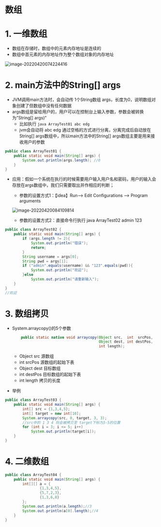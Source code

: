 # 数组

# 1. 一维数组

- 数组在存储时，数组中的元素内存地址是连续的
- 数组中首元素的内存地址作为整个数组对象的内存地址

![image-20220420074224416](http://six-double-seven.oss-cn-beijing.aliyuncs.com/img/image-20220420081310757.png)

# 2. main方法中的String[] args

- JVM调用main方法时，会自动传 1个String数组 args，长度为0，说明数组对象创建了但数组中没有任何数据
- args数组是留给用户的，用户可以在控制台上输入参数，参数会被转换为”String[] args)“
  - 比如执行 `java ArrayTest01 abc edg `
  - jvm会自动将 abc edg 通过空格的方式进行分离，分离完成后自动放在String[] args数组中，所以main方法中的String[] args数组主要是用来接收用户的参数

```java
public class ArrayTest01 {
    public static void main(String[] args) {
        System.out.println(args.length); //0
    }
}
```

- 应用：假如一个系统在执行的时候需要用户输入用户名和密码，用户的输入会存放在args数组中，我们只需要取出并作相应的判断；

  - 参数的设置方式1：【idea】Run--> Edit Configurations --> Program arguments

  ![image-20220420084109814](http://six-double-seven.oss-cn-beijing.aliyuncs.com/img/image-20220420084109814.png)

  - 参数的设置方式2：直接命令行执行 java ArrayTest02 admin 123

```java
public class ArrayTest02 {
    public static void main(String[] args) {
        if (args.length != 2){
            System.out.println("错误");
            return;
        }
        String username = args[0];
        String pwd = args[1];
        if ("admin".equals(username) && "123".equals(pwd)){
            System.out.println("欢迎");
        }else
            System.out.println("请重新输入");
    }
}
//欢迎
```

# 3. 数组拷贝

- System.arraycopy()的5个参数

  ```java
      public static native void arraycopy(Object src,  int  srcPos,
                                          Object dest, int destPos,
                                          int length);
  ```

  - Object src 源数组
  - int  srcPos 源数组的起始下表
  - Object dest 目标数组
  - int destPos 目标数组的起始下表
  - int length 拷贝的长度

- 举例

```java
public class ArrayTest03 {
    public static void main(String[] args) {
        int[] src = {1,3,4,5};
        int[] target = new int[10];
        System.arraycopy(src, 0, target, 3, 3);
        //src中的 1 3 4 将会被拷贝至 target下标为3-5的位置
        for (int i = 3; i <= 5; i++)
            System.out.println(target[i]);
    }
}
```

# 4. 二维数组

```java
public class ArrayTest04 {
    public static void main(String[] args) {
        int[][] a = {
                {1,3,4,5},
                {5,7,2,3},
                {1,3,6,8}
        };
        System.out.println(a.length);//3
        System.out.println(a[0].length);//4
    }
}
```
